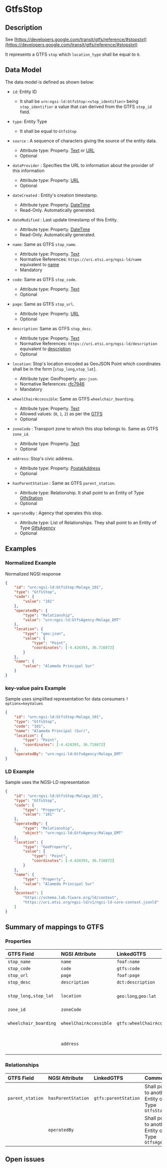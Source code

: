 # GtfsStop

## Description

See
[https://developers.google.com/transit/gtfs/reference/#stopstxt](https://developers.google.com/transit/gtfs/reference/#stopstxt)

It represents a GTFS `stop` which `location_type` shall be equal to `0`.

## Data Model

The data model is defined as shown below:

-   `id`: Entity ID

    -   It shall be `urn:ngsi-ld:GtfsStop:<stop_identifier>` being
        `stop_identifier` a value that can derived from the GTFS `stop_id`
        field.

-   `type`: Entity Type

    -   It shall be equal to `GtfsStop`

-   `source` : A sequence of characters giving the source of the entity data.

    -   Attribute type: Property. [Text](https://schema.org/Text) or [URL](https://schema.org/URL)
    -   Optional

-   `dataProvider` : Specifies the URL to information about the provider of this
    information

    -   Attribute type: Property. [URL](https://schema.org/URL)
    -   Optional

-   `dateCreated` : Entity's creation timestamp.

    -   Attribute type: Property. [DateTime](https://schema.org/DateTime)
    -   Read-Only. Automatically generated.

-   `dateModified` : Last update timestamp of this Entity.

    -   Attribute type: Property. [DateTime](https://schema.org/DateTime)
    -   Read-Only. Automatically generated.

-   `name`: Same as GTFS `stop_name`.

    -   Attribute type: Property. [Text](https://schema.org/Text)
    -   Normative References: `https://uri.etsi.org/ngsi-ld/name` equivalent to [name](https://schema.org/name)
    -   Mandatory

-   `code`: Same as GTFS `stop_code`.

    -   Attribute type: Property. [Text](https://schema.org/Text)
    -   Optional

-   `page`: Same as GTFS `stop_url`.

    -   Attribute type: Property. [URL](https://schema.org/URL)
    -   Optional

-   `description`: Same as GTFS `stop_desc`.

    -   Attribute type: Property. [Text](https://schema.org/Text)
    -   Normative References: `https://uri.etsi.org/ngsi-ld/description` equivalent to [description](https://schema.org/description)
    -   Optional

-   `location`: Stop's location encoded as GeoJSON Point which coordinates shall
    be in the form \[`stop_long`,`stop_lat`\].

    -   Attribute type: GeoProperty. `geo:json`.
    -   Normative References: [rfc7946](https://tools.ietf.org/html/rfc7946)
    -   Mandatory

-   `wheelChairAccessible`: Same as GTFS `wheelchair_boarding`.

    -   Attribute type: Property. [Text](https://schema.org/Text)
    -   Allowed values: (`0`, `1`, `2`) as per the
        [GTFS](https://developers.google.com/transit/gtfs/reference/#stopstxt)
    -   Optional

-   `zoneCode` : Transport zone to which this stop belongs to. Same as GTFS
    `zone_id`.

    -   Attribute type: Property. [Text](https://schema.org/Text)
    -   Optional

-   `address`: Stop's civic address.

    -   Attribute type: Property.
        [PostalAddress](https://schema.org/PostalAddress)
    -   Optional

-   `hasParentStation` : Same as GTFS `parent_station`.

    -   Attribute type: Relationship. It shall point to an Entity of Type
        [GtfsStation](../../GtfsStation/doc/spec.md)
    -   Optional

-   `operatedBy` : Agency that operates this stop.
    -   Attribute type: List of Relationships. They shall point to an Entity of
        Type [GtfsAgency](../../GtfsAgency/doc/spec.md)
    -   Optional

## Examples

### Normalized Example

Normalized NGSI response

```json
{
    "id": "urn:ngsi-ld:GtfsStop:Malaga_101",
    "type": "GtfsStop",
    "code": {
        "value": "101"
    },
    "operatedBy": {
        "type": "Relationship",
        "value": "urn:ngsi-ld:GtfsAgency:Malaga_EMT"
    },
    "location": {
        "type": "geo:json",
        "value": {
            "type": "Point",
            "coordinates": [-4.424393, 36.716872]
        }
    },
    "name": {
        "value": "Alameda Principal Sur"
    }
}
```

### key-value pairs Example

Sample uses simplified representation for data consumers `?options=keyValues`

```json
{
    "id": "urn:ngsi-ld:GtfsStop:Malaga_101",
    "type": "GtfsStop",
    "code": "101",
    "name": "Alameda Principal (Sur)",
    "location": {
        "type": "Point",
        "coordinates": [-4.424393, 36.716872]
    },
    "operatedBy": "urn:ngsi-ld:GtfsAgency:Malaga_EMT"
}
```

### LD Example

Sample uses the NGSI-LD representation

```json
{
    "id": "urn:ngsi-ld:GtfsStop:Malaga_101",
    "type": "GtfsStop",
    "code": {
        "type": "Property",
        "value": "101"
    },
    "operatedBy": {
        "type": "Relationship",
        "object": "urn:ngsi-ld:GtfsAgency:Malaga_EMT"
    },
    "location": {
        "type": "GeoProperty",
        "value": {
            "type": "Point",
            "coordinates": [-4.424393, 36.716872]
        }
    },
    "name": {
        "type": "Property",
        "value": "Alameda Principal Sur"
    },
    "@context": [
        "https://schema.lab.fiware.org/ld/context",
        "https://uri.etsi.org/ngsi-ld/v1/ngsi-ld-core-context.jsonld"
    ]
}
```

## Summary of mappings to GTFS

### Properties

| GTFS Field            | NGSI Attribute         | LinkedGTFS                  | Comment                                                  |
| :-------------------- | :--------------------- | :-------------------------- | :------------------------------------------------------- |
| `stop_name`           | `name`                 | `foaf:name`                 |                                                          |
| `stop_code`           | `code`                 | `gtfs:code`                 |                                                          |
| `stop_url`            | `page`                 | `foaf:page`                 |                                                          |
| `stop_desc`           | `description`          | `dct:description`           |                                                          |
| `stop_long,stop_lat`  | `location`             | `geo:long`,`geo:lat`        | Encoded as a GeoJSON Point.                              |
| `zone_id`             | `zoneCode`             |                             |                                                          |
| `wheelchair_boarding` | `wheelChairAccessible` | `gtfs:wheelChairAccessible` | `0`, `1`, `2` as per GTFS spec.                          |
|                       | `address`              |                             | Stop's [address](https://schema.org/address). Schema.org |

### Relationships

| GTFS Field       | NGSI Attribute     | LinkedGTFS           | Comment                                             |
| :--------------- | :----------------- | :------------------- | :-------------------------------------------------- |
| `parent_station` | `hasParentStation` | `gtfs:parentStation` | Shall point to another Entity of Type `GtfsStation` |
|                  | `operatedBy`       |                      | Shall point to another Entity of Type `GtfsAgency`  |

## Open issues
